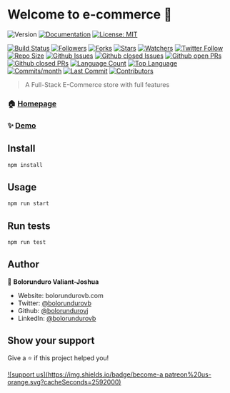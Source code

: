 # Welcome to e-commerce 👋
![Version](https://img.shields.io/badge/version-1.1.0-blue.svg?cacheSeconds=2592000)
[![Documentation](https://img.shields.io/badge/documentation-yes-brightgreen.svg)](ecommerce.herokuapp.com)
[![License: MIT](https://img.shields.io/badge/License-MIT-yellow.svg)](#)
<!-- [![Twitter: bolorundurovb](https://img.shields.io/twitter/follow/bolorundurovb.svg?style=social)](https://twitter.com/bolorundurovb) -->
[![Build Status](https://travis-ci.com/bolorundurovj/E_Commerce.svg?token=oezi3s9uP2p7PrB4FYWC&branch=master)](https://travis-ci.com/bolorundurovj/E_Commerce)
 [![Followers](https://img.shields.io/github/followers/bolorundurovj?style=flat)](https://github.com/bolorundurovj?tab=followers)
 [![Forks](https://img.shields.io/github/forks/bolorundurovj/E_Commerce?style=flat)](https://github.com/bolorundurovj/E_Commerce/network/members)
 [![Stars](https://img.shields.io/github/stars/bolorundurovj/E_Commerce?style=flat)](https://github.com/bolorundurovj/E_Commerce/stargazers)
 [![Watchers](https://img.shields.io/github/watchers/bolorundurovj/E_Commerce?style=flat)](https://github.com/bolorundurovj/E_Commerce/watchers)
 [![Twitter Follow](https://img.shields.io/twitter/follow/bolorundurovb?logo=twitter&style=flat)](https://twitter.com/bolorundurovb)
 [![Repo Size](https://img.shields.io/github/repo-size/bolorundurovj/E_Commerce?style=flat)](https://github.com/bolorundurovj/E_Commerce)
 [![Github Issues](https://img.shields.io/github/issues-raw/bolorundurovj/E_Commerce?style=flat)](https://github.com/bolorundurovj/E_Commerce/issues)
 [![Github closed Issues](https://img.shields.io/github/issues-closed/bolorundurovj/E_Commerce?style=flat)](https://github.com/bolorundurovj/E_Commerce/issues?q=is%3Aissue+is%3Aclosed)
 [![Github open PRs](https://img.shields.io/github/issues-pr-raw/bolorundurovj/E_Commerce?style=flat)](https://github.com/bolorundurovj/E_Commerce/pulls)
 [![Github closed PRs](https://img.shields.io/github/issues-pr-closed/bolorundurovj/E_Commerce?style=flat)](https://github.com/bolorundurovj/E_Commerce/pulls?q=is%3Apr+is%3Aclosed)
 [![Language Count](https://img.shields.io/github/languages/count/bolorundurovj/E_Commerce?style=flat)](https://github.com/bolorundurovj/E_Commerce)
 [![Top Language](https://img.shields.io/github/languages/top/bolorundurovj/E_Commerce?style=flat)](https://github.com/bolorundurovj/E_Commerce)
 [![Commits/month](https://img.shields.io/github/commit-activity/m/bolorundurovj/E_Commerce?style=flat)](https://github.com/bolorundurovj/E_Commerce/graphs/commit-activity)
 [![Last Commit](https://img.shields.io/github/last-commit/bolorundurovj/E_Commerce?style=flat)](https://github.com/bolorundurovj/E_Commerce/graphs/commit-activity)
 [![Contributors](https://img.shields.io/github/contributors/bolorundurovj/E_Commerce?style=flat)](https://github.com/bolorundurovj/E_Commerce/graphs/contributors)

> A Full-Stack E-Commerce store with full features

### 🏠 [Homepage](https://ecommerce.herokuapp.com)

### ✨ [Demo](https://ecommerce.herokuapp.com)

## Install

```sh
npm install
```

## Usage

```sh
npm run start
```

## Run tests

```sh
npm run test
```

## Author

👤 **Bolorunduro Valiant-Joshua**

* Website: bolorundurovb.com
* Twitter: [@bolorundurovb](https://twitter.com/bolorundurovb)
* Github: [@bolorundurovj](https://github.com/bolorundurovj)
* LinkedIn: [@bolorundurovb](https://linkedin.com/in/bolorundurovb)

## Show your support

Give a ⭐️ if this project helped you!

[![support us](https://img.shields.io/badge/become-a patreon%20us-orange.svg?cacheSeconds=2592000)](https://www.patreon.com/bolorundurovb)
